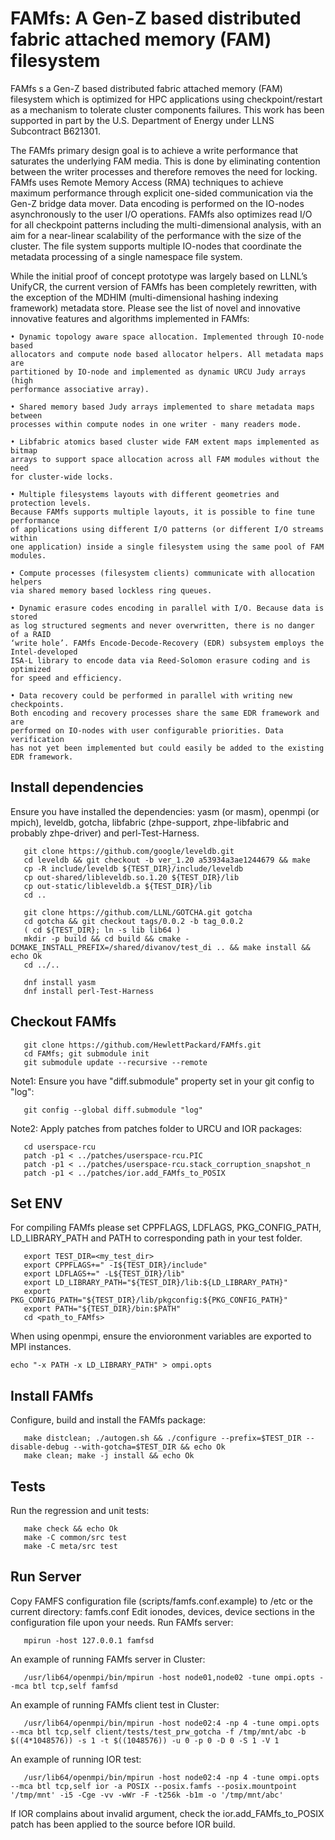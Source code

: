 # FAMfs: A Gen-Z based distributed fabric attached memory (FAM) filesystem

FAMfs s a Gen-Z based distributed fabric attached memory (FAM) filesystem
which is optimized for HPC applications using checkpoint/restart as a mechanism
to tolerate cluster components failures.
This work has been supported in part by the U.S. Department of Energy under LLNS Subcontract B621301.

The FAMfs primary design goal is to achieve a write performance that saturates
the underlying FAM media. This is done by eliminating contention between the writer
processes and therefore removes the need for locking. FAMfs uses Remote Memory
Access (RMA) techniques to achieve maximum performance through explicit one-sided
communication via the Gen-Z bridge data mover. Data encoding is performed on
the IO-nodes asynchronously to the user I/O operations. FAMfs also optimizes
read I/O for all checkpoint patterns including the multi-dimensional analysis,
with an aim for a near-linear scalability of the performance with the size
of the cluster. The file system supports multiple IO-nodes that coordinate
the metadata processing of a single namespace file system.

While the initial proof of concept prototype was largely based on LLNL’s UnifyCR,
the current version of FAMfs has been completely rewritten, with the exception
of the MDHIM (multi-dimensional hashing indexing framework) metadata store.
Please see the list of novel and innovative innovative features and algorithms
implemented in FAMfs:
```
• Dynamic topology aware space allocation. Implemented through IO-node based
allocators and compute node based allocator helpers. All metadata maps are
partitioned by IO-node and implemented as dynamic URCU Judy arrays (high
performance associative array).
```
```
• Shared memory based Judy arrays implemented to share metadata maps between
processes within compute nodes in one writer - many readers mode.
```
```
• Libfabric atomics based cluster wide FAM extent maps implemented as bitmap
arrays to support space allocation across all FAM modules without the need
for cluster-wide locks.
```
```
• Multiple filesystems layouts with different geometries and protection levels.
Because FAMfs supports multiple layouts, it is possible to fine tune performance
of applications using different I/O patterns (or different I/O streams within
one application) inside a single filesystem using the same pool of FAM modules.
```
```
• Compute processes (filesystem clients) communicate with allocation helpers
via shared memory based lockless ring queues.
```
```
• Dynamic erasure codes encoding in parallel with I/O. Because data is stored
as log structured segments and never overwritten, there is no danger of a RAID
‘write hole’. FAMfs Encode-Decode-Recovery (EDR) subsystem employs the Intel-developed
ISA-L library to encode data via Reed-Solomon erasure coding and is optimized
for speed and efficiency.
```
```
• Data recovery could be performed in parallel with writing new checkpoints.
Both encoding and recovery processes share the same EDR framework and are
performed on IO-nodes with user configurable priorities. Data verification
has not yet been implemented but could easily be added to the existing EDR framework.
```
## Install dependencies
Ensure you have installed the dependencies: yasm (or masm), openmpi (or mpich), leveldb, gotcha, libfabric (zhpe-support, zhpe-libfabric and probably zhpe-driver) and perl-Test-Harness.
```
   git clone https://github.com/google/leveldb.git
   cd leveldb && git checkout -b ver_1.20 a53934a3ae1244679 && make
   cp -R include/leveldb ${TEST_DIR}/include/leveldb
   cp out-shared/libleveldb.so.1.20 ${TEST_DIR}/lib
   cp out-static/libleveldb.a ${TEST_DIR}/lib
   cd ..

   git clone https://github.com/LLNL/GOTCHA.git gotcha
   cd gotcha && git checkout tags/0.0.2 -b tag_0.0.2
   ( cd ${TEST_DIR}; ln -s lib lib64 )
   mkdir -p build && cd build && cmake -DCMAKE_INSTALL_PREFIX=/shared/divanov/test_di .. && make install && echo Ok
   cd ../..

   dnf install yasm
   dnf install perl-Test-Harness
```
## Checkout FAMfs
```
   git clone https://github.com/HewlettPackard/FAMfs.git
   cd FAMfs; git submodule init
   git submodule update --recursive --remote
```

Note1: Ensure you have "diff.submodule" property set in your git config to "log":
```
   git config --global diff.submodule "log"
```

Note2: Apply patches from patches folder to URCU and IOR packages:
```
   cd userspace-rcu
   patch -p1 < ../patches/userspace-rcu.PIC
   patch -p1 < ../patches/userspace-rcu.stack_corruption_snapshot_n
   patch -p1 < ../patches/ior.add_FAMfs_to_POSIX
```

## Set ENV
For compiling FAMfs please set CPPFLAGS, LDFLAGS, PKG_CONFIG_PATH, LD_LIBRARY_PATH and PATH to corresponding path in your test folder.
```
   export TEST_DIR=<my_test_dir>
   export CPPFLAGS+=" -I${TEST_DIR}/include"
   export LDFLAGS+=" -L${TEST_DIR}/lib"
   export LD_LIBRARY_PATH="${TEST_DIR}/lib:${LD_LIBRARY_PATH}"
   export PKG_CONFIG_PATH="${TEST_DIR}/lib/pkgconfig:${PKG_CONFIG_PATH}"
   export PATH="${TEST_DIR}/bin:$PATH"
   cd <path_to_FAMfs>
```
When using openmpi, ensure the envioronment variables are exported to MPI instances.
```
echo "-x PATH -x LD_LIBRARY_PATH" > ompi.opts
```
## Install FAMfs
Configure, build and install the FAMfs package:
```
   make distclean; ./autogen.sh && ./configure --prefix=$TEST_DIR --disable-debug --with-gotcha=$TEST_DIR && echo Ok
   make clean; make -j install && echo Ok
```

## Tests
Run the regression and unit tests:
```
   make check && echo Ok
   make -C common/src test
   make -C meta/src test
```

## Run Server
Copy FAMFS configuration file (scripts/famfs.conf.example) to /etc or the current directory: famfs.conf
Edit ionodes, devices, device sections in the configuration file upon your needs.
Run FAMfs server:
```
   mpirun -host 127.0.0.1 famfsd
```
An example of running FAMfs server in Cluster:
```
   /usr/lib64/openmpi/bin/mpirun -host node01,node02 -tune ompi.opts --mca btl tcp,self famfsd
```
An example of running FAMfs client test in Cluster:
```
   /usr/lib64/openmpi/bin/mpirun -host node02:4 -np 4 -tune ompi.opts --mca btl tcp,self client/tests/test_prw_gotcha -f /tmp/mnt/abc -b $((4*1048576)) -s 1 -t $((1048576)) -u 0 -p 0 -D 0 -S 1 -V 1
```
An example of running IOR test:
```
   /usr/lib64/openmpi/bin/mpirun -host node02:4 -np 4 -tune ompi.opts --mca btl tcp,self ior -a POSIX --posix.famfs --posix.mountpoint '/tmp/mnt' -i5 -Cge -vv -wWr -F -t256k -b1m -o '/tmp/mnt/abc'
```
If IOR complains about invalid argument, check the ior.add_FAMfs_to_POSIX patch has been applied to the source before IOR build.

